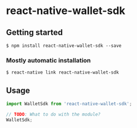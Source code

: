 # react-native-wallet-sdk

## Getting started

`$ npm install react-native-wallet-sdk --save`

### Mostly automatic installation

`$ react-native link react-native-wallet-sdk`

## Usage
```javascript
import WalletSdk from 'react-native-wallet-sdk';

// TODO: What to do with the module?
WalletSdk;
```
